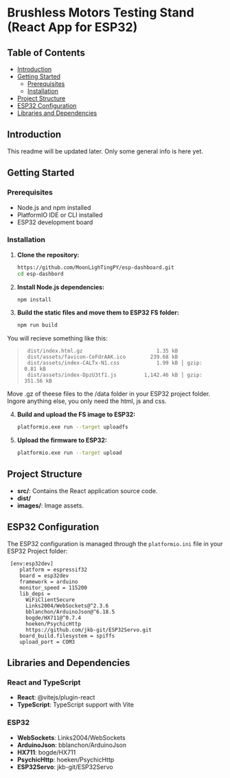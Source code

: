 
# Brushless Motors Testing Stand (React App for ESP32)



## Table of Contents

- [Introduction](#introduction)
- [Getting Started](#getting-started)
  - [Prerequisites](#prerequisites)
  - [Installation](#installation)
- [Project Structure](#project-structure)
- [ESP32 Configuration](#esp32-configuration)
- [Libraries and Dependencies](#libraries-and-dependencies)

## Introduction

This readme will be updated later. Only some general info is here yet.

## Getting Started

### Prerequisites

- Node.js and npm installed
- PlatformIO IDE or CLI installed
- ESP32 development board

### Installation

1. **Clone the repository:**

    ```sh
    https://github.com/MoonLighTingPY/esp-dashboard.git
    cd esp-dashbord
    ```

2. **Install Node.js dependencies:**

    ```sh
    npm install
    ```
    
3. **Build the static files and move them to ESP32 FS folder:**

    ```sh
    npm run build
    ```
You will recieve something like this:
    

>      dist/index.html.gz                        1.35 kB
>      dist/assets/favicon-CeFdrAAK.ico        239.68 kB
>      dist/assets/index-CALTx-N1.css            1.99 kB │ gzip:   0.81 kB
>      dist/assets/index-DpzU3tf1.js         1,142.46 kB │ gzip: 351.56 kB

Move .gz of theese files to the /data folder in your ESP32 project folder.
Ingore anything else, you only need the html, js and css.

4. **Build and upload the FS image to ESP32:**

    ```sh
    platformio.exe run --target uploadfs
    ```
    
5. **Upload the firmware to ESP32:**

    ```sh
    platformio.exe run --target upload
    ```
 

## Project Structure


-   **src/**: Contains the React application source code.
-   **dist/**
-   **images/**: Image assets.


## ESP32 Configuration

   The ESP32 configuration is managed through the  `platformio.ini`  file in your ESP32 Project folder:
   
     [env:esp32dev]
        platform = espressif32
        board = esp32dev
        framework = arduino
        monitor_speed = 115200
        lib_deps = 
          WiFiClientSecure
          Links2004/WebSockets@^2.3.6
          bblanchon/ArduinoJson@^6.18.5
          bogde/HX711@^0.7.4
          hoeken/PsychicHttp
          https://github.com/jkb-git/ESP32Servo.git
        board_build.filesystem = spiffs
        upload_port = COM3

## Libraries and Dependencies

### React and TypeScript

-   **React**:  @vitejs/plugin-react
-   **TypeScript**: TypeScript support with Vite

### ESP32

-   **WebSockets**:  Links2004/WebSockets
-   **ArduinoJson**:  bblanchon/ArduinoJson
-   **HX711**:  bogde/HX711
-   **PsychicHttp**:  hoeken/PsychicHttp
-   **ESP32Servo**:  jkb-git/ESP32Servo




